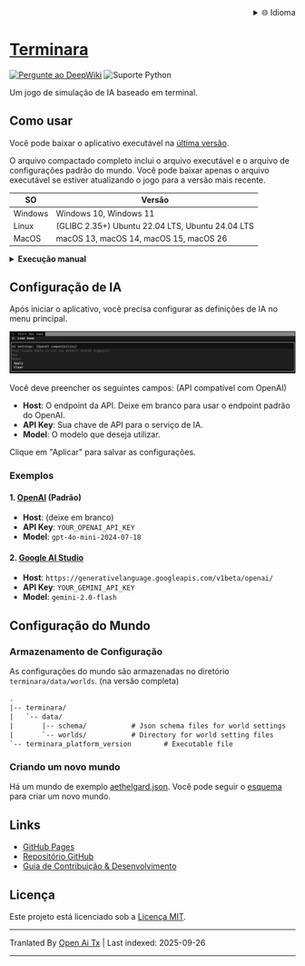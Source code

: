 
<div align="right">
  <details>
    <summary >🌐 Idioma</summary>
    <div>
      <div align="center">
        <a href="https://openaitx.github.io/view.html?user=luyiourwong&project=Terminara&lang=en">English</a>
        | <a href="https://openaitx.github.io/view.html?user=luyiourwong&project=Terminara&lang=zh-CN">简体中文</a>
        | <a href="https://openaitx.github.io/view.html?user=luyiourwong&project=Terminara&lang=zh-TW">繁體中文</a>
        | <a href="https://openaitx.github.io/view.html?user=luyiourwong&project=Terminara&lang=ja">日本語</a>
        | <a href="https://openaitx.github.io/view.html?user=luyiourwong&project=Terminara&lang=ko">한국어</a>
        | <a href="https://openaitx.github.io/view.html?user=luyiourwong&project=Terminara&lang=hi">हिन्दी</a>
        | <a href="https://openaitx.github.io/view.html?user=luyiourwong&project=Terminara&lang=th">ไทย</a>
        | <a href="https://openaitx.github.io/view.html?user=luyiourwong&project=Terminara&lang=fr">Français</a>
        | <a href="https://openaitx.github.io/view.html?user=luyiourwong&project=Terminara&lang=de">Deutsch</a>
        | <a href="https://openaitx.github.io/view.html?user=luyiourwong&project=Terminara&lang=es">Español</a>
        | <a href="https://openaitx.github.io/view.html?user=luyiourwong&project=Terminara&lang=it">Italiano</a>
        | <a href="https://openaitx.github.io/view.html?user=luyiourwong&project=Terminara&lang=ru">Русский</a>
        | <a href="https://openaitx.github.io/view.html?user=luyiourwong&project=Terminara&lang=pt">Português</a>
        | <a href="https://openaitx.github.io/view.html?user=luyiourwong&project=Terminara&lang=nl">Nederlands</a>
        | <a href="https://openaitx.github.io/view.html?user=luyiourwong&project=Terminara&lang=pl">Polski</a>
        | <a href="https://openaitx.github.io/view.html?user=luyiourwong&project=Terminara&lang=ar">العربية</a>
        | <a href="https://openaitx.github.io/view.html?user=luyiourwong&project=Terminara&lang=fa">فارسی</a>
        | <a href="https://openaitx.github.io/view.html?user=luyiourwong&project=Terminara&lang=tr">Türkçe</a>
        | <a href="https://openaitx.github.io/view.html?user=luyiourwong&project=Terminara&lang=vi">Tiếng Việt</a>
        | <a href="https://openaitx.github.io/view.html?user=luyiourwong&project=Terminara&lang=id">Bahasa Indonesia</a>
        | <a href="https://openaitx.github.io/view.html?user=luyiourwong&project=Terminara&lang=as">অসমীয়া</
      </div>
    </div>
  </details>

</div>

# Terminara

[![Pergunte ao DeepWiki](https://deepwiki.com/badge.svg)](https://deepwiki.com/luyiourwong/Terminara)
![Suporte Python](https://img.shields.io/badge/Python-3.10%20%7C%203.11%20%7C%203.12%20%7C%203.13-blue)

Um jogo de simulação de IA baseado em terminal.

## Como usar

Você pode baixar o aplicativo executável na [última versão](https://github.com/luyiourwong/Terminara/releases/latest).

O arquivo compactado completo inclui o arquivo executável e o arquivo de configurações padrão do mundo. Você pode baixar apenas o arquivo executável se estiver atualizando o jogo para a versão mais recente.

| SO      | Versão                                            |
|---------|---------------------------------------------------|
| Windows | Windows 10, Windows 11                            |
| Linux   | (GLIBC 2.35+) Ubuntu 22.04 LTS, Ubuntu 24.04 LTS  |
| MacOS   | macOS 13, macOS 14, macOS 15, macOS 26            |

<details>
<summary><strong>Execução manual</strong></summary>

### Instalação

1.  **Clone o repositório:**
    ```bash
    git clone https://github.com/luyiourwong/Terminara
    cd Terminara
    ```

2.  **Crie um ambiente virtual:**
    ```bash
    python -m venv .venv
    source .venv/bin/activate
    ```
    No Windows, use `.venv\Scripts\activate`

3.  **Instale as dependências:**
    ```bash
    pip install -e .
    ```

### Método de Início 1: Usando o comando instalado (Recomendado)
Após a instalação, execute o jogo com:
```bash
terminara
```

### Método de Inicialização 2: Execução direta
Forma multiplataforma
```bash
python -m terminara.main
```
or
```bash
python terminara/main.py
```
No Windows, use `terminara\main.py`

para mais informações, veja [Guia de Contribuição & Desenvolvimento](https://raw.githubusercontent.com/luyiourwong/Terminara/main/CONTRIBUTING.md).
</details>

## Configuração de IA

Após iniciar o aplicativo, você precisa configurar as definições de IA no menu principal.

![Configurações de IA](https://raw.githubusercontent.com/luyiourwong/Terminara/main/docs/assets/ai_settings.png)

Você deve preencher os seguintes campos: (API compatível com OpenAI)
- **Host**: O endpoint da API. Deixe em branco para usar o endpoint padrão do OpenAI.
- **API Key**: Sua chave de API para o serviço de IA.
- **Model**: O modelo que deseja utilizar.

Clique em "Aplicar" para salvar as configurações.

### Exemplos

#### 1. [OpenAI](https://platform.openai.com/) (Padrão)
- **Host**: (deixe em branco)
- **API Key**: `YOUR_OPENAI_API_KEY`
- **Model**: `gpt-4o-mini-2024-07-18`

#### 2. [Google AI Studio](http://aistudio.google.com/)
- **Host**: `https://generativelanguage.googleapis.com/v1beta/openai/`
- **API Key**: `YOUR_GEMINI_API_KEY`
- **Model**: `gemini-2.0-flash`

## Configuração do Mundo

### Armazenamento de Configuração
As configurações do mundo são armazenadas no diretório `terminara/data/worlds`. (na versão completa)
```
.
|-- terminara/
|   `-- data/
|       |-- schema/           # Json schema files for world settings
|       `-- worlds/           # Directory for world setting files
`-- terminara_platform_version        # Executable file
```

### Criando um novo mundo
Há um mundo de exemplo [aethelgard.json](https://raw.githubusercontent.com/luyiourwong/Terminara/main/terminara/data/worlds/aethelgard.json). Você pode seguir o [esquema](https://raw.githubusercontent.com/luyiourwong/Terminara/main/terminara/data/schema/world_schema.json) para criar um novo mundo.

## Links

- [GitHub Pages](https://luyiourwong.github.io/Terminara)
- [Repositório GitHub](https://github.com/luyiourwong/Terminara)
- [Guia de Contribuição & Desenvolvimento](https://raw.githubusercontent.com/luyiourwong/Terminara/main/CONTRIBUTING.md)

## Licença

Este projeto está licenciado sob a [Licença MIT](LICENSE).



---


Tranlated By [Open Ai Tx](https://github.com/OpenAiTx/OpenAiTx) | Last indexed: 2025-09-26


---